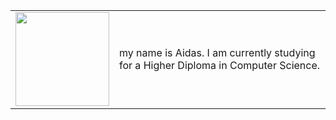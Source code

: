 <table>
  <tr>
    <td><img src="https://bit.ly/3wY7igM" width="150"></td>
    <td>my name is Aidas. I am currently studying for a Higher Diploma in Computer Science.</td>
  </tr>
</table>




<!--
**bakaichi/bakaichi** is a ✨ _special_ ✨ repository because its `README.md` (this file) appears on your GitHub profile.

Here are some ideas to get you started:

- 🔭 I’m currently working on ...
- 🌱 I’m currently learning ...
- 👯 I’m looking to collaborate on ...
- 🤔 I’m looking for help with ...
- 💬 Ask me about ...
- 📫 How to reach me: ...
- 😄 Pronouns: ...
- ⚡ Fun fact: ...
-->
